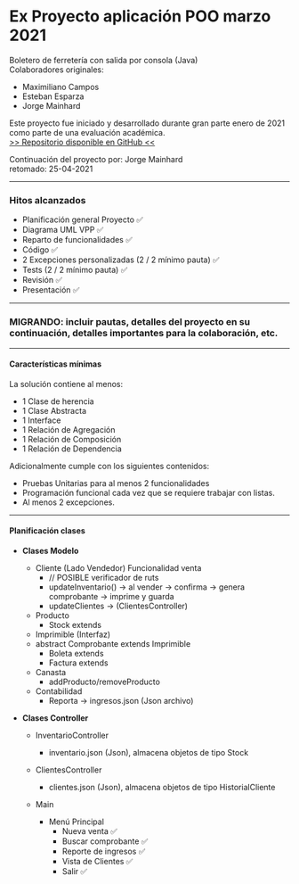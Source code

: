 # Ex Proyecto aplicación POO marzo 2021

Boletero de ferretería con salida por consola (Java)  
Colaboradores originales: 
   - Maximiliano Campos
   - Esteban Esparza
   - Jorge Mainhard

Este proyecto fue iniciado y desarrollado durante gran parte enero de 2021 como parte de una
evaluación académica.  
[>> Repositorio disponible en GitHub <<](https://github.com/Esteb4nx/proyectoBoletas)

Continuación del proyecto por: Jorge Mainhard   
retomado: 25-04-2021  

---

### Hitos alcanzados
   - Planificación general Proyecto ✅
   - Diagrama UML VPP ✅
   - Reparto de funcionalidades ✅
   - Código ✅
   - 2 Excepciones personalizadas (2 / 2 mínimo pauta) ✅
   - Tests (2 / 2 mínimo pauta) ✅
   - Revisión ✅
   - Presentación ✅

---

### MIGRANDO: incluir pautas, detalles del proyecto en su continuación, detalles importantes para la colaboración, etc.

---

#### Características mínimas
La solución contiene al menos:
   - 1 Clase de herencia
   - 1 Clase Abstracta
   - 1 Interface
   - 1 Relación de Agregación
   - 1 Relación de Composición
   - 1 Relación de Dependencia   
  
Adicionalmente cumple con los siguientes contenidos:
   - Pruebas Unitarias para al menos 2 funcionalidades
   - Programación funcional cada vez que se requiere trabajar con listas.
   - Al menos 2 excepciones.

---  

#### Planificación clases

- **Clases Modelo**
    - Cliente (Lado Vendedor) Funcionalidad venta  
        - // POSIBLE verificador de ruts  
        - updateInventario() -> al vender -> confirma -> genera comprobante -> imprime y guarda  
        - updateClientes -> (ClientesController)
    - Producto  
        - Stock extends
    - Imprimible (Interfaz) 
    - abstract Comprobante extends Imprimible  
        - Boleta extends  
        - Factura extends  
    - Canasta  
        - addProducto/removeProducto  
    - Contabilidad
        - Reporta -> ingresos.json (Json archivo) 


- **Clases Controller**
    - InventarioController  
        - inventario.json (Json), almacena objetos de tipo Stock  

    - ClientesController  
        - clientes.json (Json), almacena objetos de tipo HistorialCliente

    - Main  
        - Menú Principal
            - Nueva venta ✅
            - Buscar comprobante ✅
            - Reporte de ingresos ✅
            - Vista de Clientes ✅
            - Salir ✅
